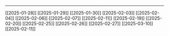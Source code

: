 

-------------------------
[[2025-01-28]]
[[2025-01-29]]
[[2025-01-30]]
[[2025-02-03]]
[[2025-02-04]]
[[2025-02-06]]
[[2025-02-07]]
[[2025-02-11]]
[[2025-02-19]]
[[2025-02-20]]
[[2025-02-25]]
[[2025-02-26]]
[[2025-02-27]]
[[2025-03-10]]
[[2025-02-11]]






